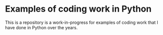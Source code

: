 # Examples of coding work in Python

This is a repository is a work-in-progress for examples of coding work that I have done in Python over the years.
